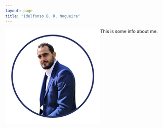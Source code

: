 ```yaml
---
layout: page
title: "Idelfonso B. R. Nogueira"
---
```

<img align="left" src="idelfonso.png">
This is some info about me.
